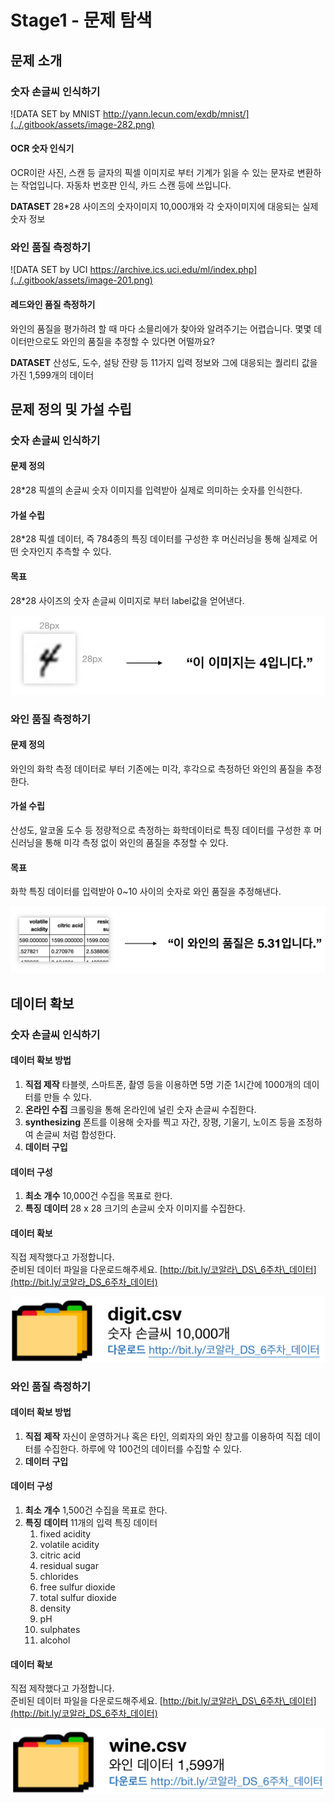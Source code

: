 # Stage1 - 문제 탐색

## 문제 소개

### 숫자 손글씨 인식하기

![DATA SET by MNIST http://yann.lecun.com/exdb/mnist/](../.gitbook/assets/image-282.png)

#### OCR 숫자 인식기

OCR이란 사진, 스캔 등 글자의 픽셀 이미지로 부터 기계가 읽을 수 있는 문자로 변환하는 작업입니다. 자동차 번호판 인식, 카드 스캔 등에 쓰입니다.

**DATASET** 28\*28 사이즈의 숫자이미지 10,000개와 각 숫자이미지에 대응되는 실제 숫자 정보

### 와인 품질 측정하기

![DATA SET by UCI https://archive.ics.uci.edu/ml/index.php](../.gitbook/assets/image-201.png)

#### 레드와인 품질 측정하기

와인의 품질을 평가하려 할 때 마다 소믈리에가 찾아와 알려주기는 어렵습니다. 몇몇 데이터만으로도 와인의 품질을 추정할 수 있다면 어떨까요?

**DATASET** 산성도, 도수, 설탕 잔량 등 11가지 입력 정보와 그에 대응되는 퀄리티 값을 가진 1,599개의 데이터

## 문제 정의 및 가설 수립

### **숫자 손글씨 인식하기**

#### 문제 정의

28\*28 픽셀의 손글씨 숫자 이미지를 입력받아 실제로 의미하는 숫자를 인식한다.

#### 가설 수립

28\*28 픽셀 데이터, 즉 784종의 특징 데이터를 구성한 후 머신러닝을 통해 실제로 어떤 숫자인지 추측할 수 있다.

#### 목표

28\*28 사이즈의 숫자 손글씨 이미지로 부터 label값을 얻어낸다.

![&#xC6B0;&#xB9AC;&#xC758; &#xBA38;&#xC2E0;&#xC774; &#xD560; &#xC77C;](../.gitbook/assets/image-274.png)

### 와인 품질 측정하기

#### **문제** **정의**

와인의 화학 측정 데이터로 부터 기존에는 미각, 후각으로 측정하던 와인의 품질을 추정한다.

#### 가설 수립

산성도, 알코올 도수 등 정량적으로 측정하는 화학데이터로 특징 데이터를 구성한 후 머신러닝을 통해 미각 측정 없이 와인의 품질을 추정할 수 있다.

#### 목표

화학 특징 데이터를 입력받아 0~10 사이의 숫자로 와인 품질을 추정해낸다.

![&#xC6B0;&#xB9AC;&#xC758; &#xBA38;&#xC2E0;&#xC774; &#xD560; &#xC77C;](../.gitbook/assets/image-205.png)

## 데이터 확보

### 숫자 손글씨 인식하기

#### 데이터 확보 방법

1. **직접 제작** 타블렛, 스마트폰, 촬영 등을 이용하면 5명 기준 1시간에 1000개의 데이터를 만들 수 있다. 
2. **온라인 수집**  크롤링을 통해 온라인에 널린 숫자 손글씨 수집한다. 
3. **synthesizing**  폰트를 이용해 숫자를 찍고 자간, 장평, 기울기, 노이즈 등을 조정하여 손글씨 처럼 합성한다. 
4. **데이터 구입**

#### **데이터** **구성**

1. **최소** **개수**  10,000건 수집을 목표로 한다.
2. **특징** **데이터**  28 x 28 크기의 손글씨 숫자 이미지를 수집한다.

#### **데이터** **확보**

직접 제작했다고 가정합니다.  
준비된 데이터 파일을 다운로드해주세요. [http://bit.ly/코알라\_DS\_6주차\_데이터](http://bit.ly/코알라_DS_6주차_데이터)

![](../.gitbook/assets/image-257.png)

### 와인 품질 측정하기

#### **데이터** **확보** **방법**

1. **직접** **제작**  자신이 운영하거나 혹은 타인, 의뢰자의 와인 창고를 이용하여 직접 데이터를 수집한다. 하루에 약 100건의 데이터를 수집할 수 있다.
2. **데이터** **구입**

#### **데이터** **구성**

1. **최소** **개수**  1,500건 수집을 목표로 한다.
2. **특징** **데이터**  11개의 입력 특징 데이터
   1. fixed acidity 
   2. volatile acidity 
   3. citric acid 
   4. residual sugar 
   5. chlorides 
   6. free sulfur dioxide 
   7. total sulfur dioxide 
   8. density 
   9. pH 
   10. sulphates 
   11. alcohol 

#### **데이터** **확보**

직접 제작했다고 가정합니다.  
준비된 데이터 파일을 다운로드해주세요. [http://bit.ly/코알라\_DS\_6주차\_데이터](http://bit.ly/코알라_DS_6주차_데이터)

![](../.gitbook/assets/image-354.png)

